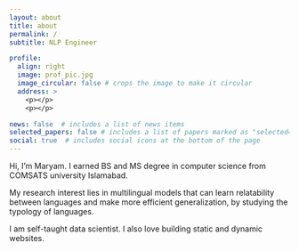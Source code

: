 ```yaml
---
layout: about
title: about
permalink: /
subtitle: NLP Engineer

profile:
  align: right
  image: prof_pic.jpg
  image_circular: false # crops the image to make it circular
  address: >
    <p></p>
    <p></p>

news: false  # includes a list of news items
selected_papers: false # includes a list of papers marked as "selected={true}"
social: true  # includes social icons at the bottom of the page
---
```


Hi, I’m Maryam. I earned BS and MS degree in computer science from COMSATS university Islamabad.

My research interest lies in multilingual models that can learn relatability between languages and make more efficient generalization, by studying the typology of languages.

I am self-taught data scientist. I also love building static and dynamic websites.
